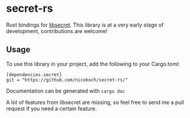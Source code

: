 # secret-rs
Rust bindings for [libsecret](https://wiki.gnome.org/Projects/Libsecret).
This library is at a very early stage of development, contributions are welcome!

## Usage
To use this library in your project, add the following to your Cargo.toml:
```
[dependencies.secret]
git = "https://github.com/nicokoch/secret-rs/"
```

Documentation can be generated with `cargo doc`

A lot of features from libsecret are missing, so feel free to send me a pull request if you need a certain feature.
